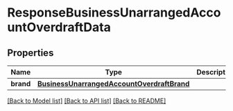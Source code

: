# ResponseBusinessUnarrangedAccountOverdraftData

## Properties
Name | Type | Description | Notes
------------ | ------------- | ------------- | -------------
**brand** | [**BusinessUnarrangedAccountOverdraftBrand**](BusinessUnarrangedAccountOverdraftBrand.md) |  | 

[[Back to Model list]](../README.md#documentation-for-models) [[Back to API list]](../README.md#documentation-for-api-endpoints) [[Back to README]](../README.md)


